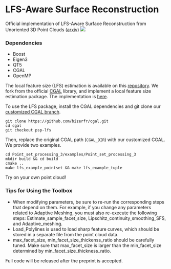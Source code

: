 # LFS-Aware Surface Reconstruction
Official implementation of LFS-Aware Surface Reconstruction from Unoriented 3D Point Clouds ([arxiv](https://arxiv.org/abs/2403.13924))
![](teaser/teaser.gif)

### Dependencies
- Boost
- Eigen3
- QT5
- CGAL
- OpenMP

The local feature size (LFS) estimation is available on this [repository](https://github.com/bizerfr/cgal/tree/psp-lfs). 
We fork from the official [CGAL](https://github.com/CGAL/cgal) library, and implement a local feature size estimation package. The implementation is [here](https://github.com/CGAL/cgal/pull/8006/files).

To use the LFS package, install the CGAL dependencies and git clone our [customized CGAL branch](https://github.com/bizerfr/cgal/tree/psp-lfs). 
```
git clone https://github.com/bizerfr/cgal.git
cd cgal
git checkout psp-lfs
```
Then, replace the original CGAL path (```CGAL_DIR```) with our customized CGAL.
We provide two examples.
```
cd Point_set_processing_3/examples/Point_set_processing_3
mkdir build && cd build
cmake ..
make lfs_example_pointset && make lfs_example_tuple
```
Try on your own point cloud!

### Tips for Using the Toolbox
- When modifying parameters, be sure to re-run the corresponding steps that depend on them. For example, if you change any parameters related to Adaptive Meshing, you must also re-execute the following steps: Estimate_sample_facet_size, Lipschitz_continuity_smoothing_SFS, and Adaptive_meshing.
- Load_Polylines is used to load sharp feature curves, which should be stored in a separate file from the point cloud data.
- max_facet_size, min_facet_size_thickenss_ratio should be carefully tuned. Make sure that max_facet_size is larger than the min_facet_size determined by min_facet_size_thickness_ratio.


Full code will be released after the preprint is accepted.
